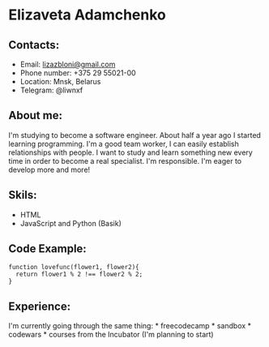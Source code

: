 # Elizaveta Adamchenko
## Contacts:
* Email: lizazbloni@gmail.com
* Phone number: +375 29 55021-00
* Location: Mnsk, Belarus
* Telegram: @liwnxf
## About me:
I'm studying to become a software engineer. About half a year ago I started learning programming. I'm a good team worker, I can easily establish relationships with people. I want to study and learn something new every time in order to become a real specialist. I'm responsible. I'm eager to develop more and more!
## Skils:
* HTML 
* JavaScript and Python (Basik)
## Code Example:
```
function lovefunc(flower1, flower2){
  return flower1 % 2 !== flower2 % 2;
}
```
## Experience:
I'm currently going through the same thing:
    * freecodecamp
    * sandbox
    * codewars
    * courses from the Incubator (I'm planning to start)
